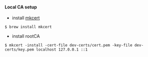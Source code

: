 #### Local CA setup
- install [mkcert](https://github.com/FiloSottile/mkcert)
```
$ brew install mkcert
```
- install rootCA
```
$ mkcert -install -cert-file dev-certs/cert.pem -key-file dev-certs/key.pem localhost 127.0.0.1 ::1
```
